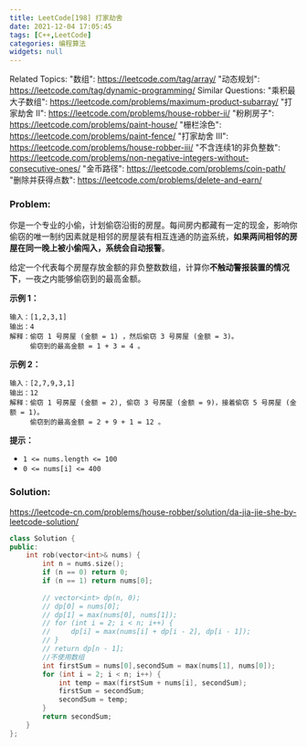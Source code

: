 ```yaml
---
title: LeetCode[198] 打家劫舍
date: 2021-12-04 17:05:45
tags: [C++,LeetCode]
categories: 编程算法
widgets: null
---
```


Related Topics:
  "数组": https://leetcode.com/tag/array/
  "动态规划": https://leetcode.com/tag/dynamic-programming/
Similar Questions:
  "乘积最大子数组": https://leetcode.com/problems/maximum-product-subarray/
  "打家劫舍 II": https://leetcode.com/problems/house-robber-ii/
  "粉刷房子": https://leetcode.com/problems/paint-house/
  "栅栏涂色": https://leetcode.com/problems/paint-fence/
  "打家劫舍 III": https://leetcode.com/problems/house-robber-iii/
  "不含连续1的非负整数": https://leetcode.com/problems/non-negative-integers-without-consecutive-ones/
  "金币路径": https://leetcode.com/problems/coin-path/
  "删除并获得点数": https://leetcode.com/problems/delete-and-earn/

### Problem:

你是一个专业的小偷，计划偷窃沿街的房屋。每间房内都藏有一定的现金，影响你偷窃的唯一制约因素就是相邻的房屋装有相互连通的防盗系统，**如果两间相邻的房屋在同一晚上被小偷闯入，系统会自动报警**。

给定一个代表每个房屋存放金额的非负整数数组，计算你**不触动警报装置的情况下**，一夜之内能够偷窃到的最高金额。

**示例 1：**

```
输入：[1,2,3,1]
输出：4
解释：偷窃 1 号房屋 (金额 = 1) ，然后偷窃 3 号房屋 (金额 = 3)。
     偷窃到的最高金额 = 1 + 3 = 4 。
```

**示例 2：**

```
输入：[2,7,9,3,1]
输出：12
解释：偷窃 1 号房屋 (金额 = 2), 偷窃 3 号房屋 (金额 = 9)，接着偷窃 5 号房屋 (金额 = 1)。
     偷窃到的最高金额 = 2 + 9 + 1 = 12 。
```

**提示：**

- `1 <= nums.length <= 100`
- `0 <= nums[i] <= 400`

<!--more-->

### Solution:

https://leetcode-cn.com/problems/house-robber/solution/da-jia-jie-she-by-leetcode-solution/

```c++
class Solution {
public:
    int rob(vector<int>& nums) {
        int n = nums.size();
        if (n == 0) return 0;
        if (n == 1) return nums[0];
        
        // vector<int> dp(n, 0);
        // dp[0] = nums[0];
        // dp[1] = max(nums[0], nums[1]);
        // for (int i = 2; i < n; i++) {
        //     dp[i] = max(nums[i] + dp[i - 2], dp[i - 1]);
        // }
        // return dp[n - 1];
        //不使用数组
        int firstSum = nums[0],secondSum = max(nums[1], nums[0]);
        for (int i = 2; i < n; i++) {
            int temp = max(firstSum + nums[i], secondSum);
            firstSum = secondSum;
            secondSum = temp;
        }
        return secondSum;
    }
};
```

